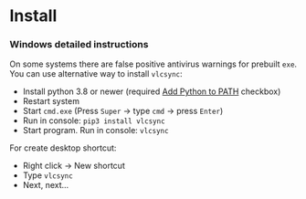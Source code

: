 # Install

### Windows detailed instructions

On some systems there are false positive antivirus warnings for prebuilt `exe`. 
You can use alternative way to install `vlcsync`:   

- Install python 3.8 or newer (required [Add Python to PATH](https://datatofish.com/add-python-to-windows-path/) checkbox)
- Restart system
- Start `cmd.exe` (Press `Super` → type `cmd` → press `Enter`)
- Run in console: `pip3 install vlcsync`
- Start program. Run in console: `vlcsync`

For create desktop shortcut:

- Right click → New shortcut 
- Type `vlcsync` 
- Next, next...
